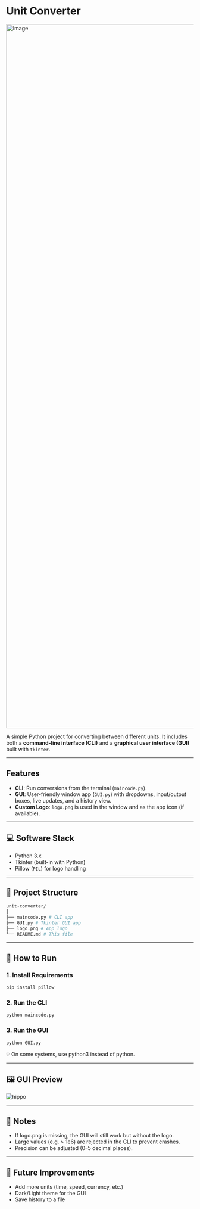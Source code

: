 # Unit Converter
<img width="3780" height="1890" alt="Image" src="https://github.com/user-attachments/assets/dbd22e47-fabf-4561-a0ff-98a0bc9d657f" />

A simple Python project for converting between different units. It includes both a **command-line interface (CLI)** and a **graphical user interface (GUI)** built with `tkinter`.

---

## Features
- **CLI**: Run conversions from the terminal (`maincode.py`).
- **GUI**: User-friendly window app (`GUI.py`) with dropdowns, input/output boxes, live updates, and a history view.
- **Custom Logo**: `logo.png` is used in the window and as the app icon (if available).

---

## 💻 Software Stack

- Python 3.x  
- Tkinter (built-in with Python)  
- Pillow (`PIL`) for logo handling  

---

## 📁 Project Structure
```bash
unit-converter/
│
├── maincode.py # CLI app
├── GUI.py # Tkinter GUI app
├── logo.png # App logo
└── README.md # This file

```

---

## 🚀 How to Run

### 1. Install Requirements
```bash
pip install pillow
```

### 2. Run the CLI
```bash
python maincode.py
```

### 3. Run the GUI
```bash
python GUI.py
```
💡 On some systems, use python3 instead of python.

---

## 🖼️ GUI Preview

![hippo](https://media.giphy.com/media/TusDtBsXl2uxExYZLg/giphy.gif)

---

## 📝 Notes
- If logo.png is missing, the GUI will still work but without the logo.
- Large values (e.g. > 1e6) are rejected in the CLI to prevent crashes.
- Precision can be adjusted (0–5 decimal places).

---

## 🔧 Future Improvements
- Add more units (time, speed, currency, etc.)
- Dark/Light theme for the GUI
- Save history to a file
